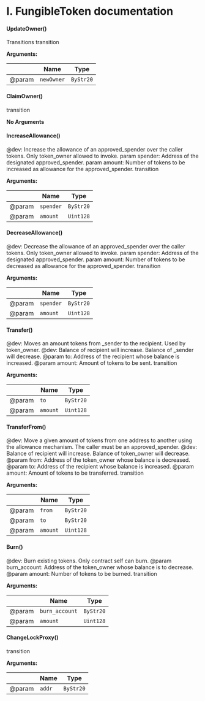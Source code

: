 # I. FungibleToken documentation

#### UpdateOwner()

 Transitions transition

  **Arguments:**

|        | Name      | Type               |
| ------ | --------- | ------------------ |
| @param | `newOwner` | `ByStr20`          |

#### ClaimOwner()

transition

**No Arguments**



#### IncreaseAllowance()

 @dev: Increase the allowance of an approved_spender over the caller tokens. Only token_owner allowed to invoke. param spender: Address of the designated approved_spender. param amount: Number of tokens to be increased as allowance for the approved_spender. transition

  **Arguments:**

|        | Name      | Type               |
| ------ | --------- | ------------------ |
| @param | `spender` | `ByStr20`          |
| @param | `amount` | `Uint128`          |

#### DecreaseAllowance()

 @dev: Decrease the allowance of an approved_spender over the caller tokens. Only token_owner allowed to invoke. param spender: Address of the designated approved_spender. param amount: Number of tokens to be decreased as allowance for the approved_spender. transition

  **Arguments:**

|        | Name      | Type               |
| ------ | --------- | ------------------ |
| @param | `spender` | `ByStr20`          |
| @param | `amount` | `Uint128`          |

#### Transfer()

 @dev: Moves an amount tokens from _sender to the recipient. Used by token_owner. @dev: Balance of recipient will increase. Balance of _sender will decrease. @param to: Address of the recipient whose balance is increased. @param amount: Amount of tokens to be sent. transition

  **Arguments:**

|        | Name      | Type               |
| ------ | --------- | ------------------ |
| @param | `to` | `ByStr20`          |
| @param | `amount` | `Uint128`          |

#### TransferFrom()

 @dev: Move a given amount of tokens from one address to another using the allowance mechanism. The caller must be an approved_spender. @dev: Balance of recipient will increase. Balance of token_owner will decrease. @param from: Address of the token_owner whose balance is decreased. @param to: Address of the recipient whose balance is increased. @param amount: Amount of tokens to be transferred. transition

  **Arguments:**

|        | Name      | Type               |
| ------ | --------- | ------------------ |
| @param | `from` | `ByStr20`          |
| @param | `to` | `ByStr20`          |
| @param | `amount` | `Uint128`          |

#### Burn()

 @dev: Burn existing tokens. Only contract self can burn. @param burn_account: Address of the token_owner whose balance is to decrease. @param amount: Number of tokens to be burned. transition

  **Arguments:**

|        | Name      | Type               |
| ------ | --------- | ------------------ |
| @param | `burn_account` | `ByStr20`          |
| @param | `amount` | `Uint128`          |

#### ChangeLockProxy()

transition

  **Arguments:**

|        | Name      | Type               |
| ------ | --------- | ------------------ |
| @param | `addr` | `ByStr20`          |